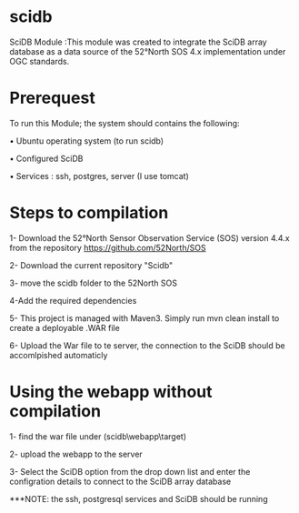 # scidb
SciDB Module 
:This module was created to integrate the SciDB array database as a data source of the 52°North SOS 4.x implementation under OGC standards.

# Prerequest
To run this Module; the system should contains the following:

•	Ubuntu operating system  (to run scidb)

•	Configured SciDB

•	Services : ssh, postgres, server (I use tomcat)

# Steps to compilation 

1- Download the 52°North Sensor Observation Service (SOS) version 4.4.x from the repository https://github.com/52North/SOS 

2- Download the current repository "Scidb"

3- move the scidb folder to the 52North SOS

4-Add the required dependencies 

5- This project is managed with Maven3. Simply run mvn clean install to create a deployable .WAR file

6- Upload the War file to te server, the connection to the SciDB should be accomlpished automaticly 

 


# Using the webapp without compilation 

1- find the war file under  (scidb\webapp\target) 

2- upload the webapp to the server  

3- Select the SciDB option from the drop down list and enter the configration details to connect to the SciDB array database


 ***NOTE: the ssh, postgresql services and SciDB should be running

